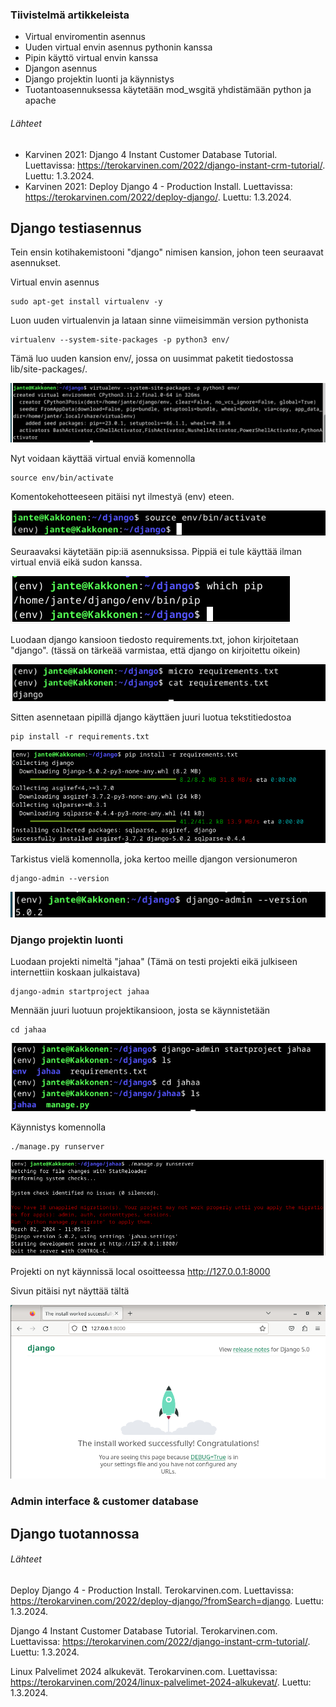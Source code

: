 ### Tiivistelmä artikkeleista

- Virtual enviromentin asennus
- Uuden virtual envin asennus pythonin kanssa
- Pipin käyttö virtual envin kanssa
- Djangon asennus
- Django projektin luonti ja käynnistys
- Tuotantoasennuksessa käytetään mod_wsgitä yhdistämään python ja apache

###### Lähteet

- Karvinen 2021: Django 4 Instant Customer Database Tutorial. Luettavissa: https://terokarvinen.com/2022/django-instant-crm-tutorial/. Luettu: 1.3.2024.
- Karvinen 2021: Deploy Django 4 - Production Install. Luettavissa: https://terokarvinen.com/2022/deploy-django/. Luettu: 1.3.2024.

## Django testiasennus

Tein ensin kotihakemistooni "django" nimisen kansion, johon teen seuraavat asennukset.

Virtual envin asennus

    sudo apt-get install virtualenv -y

Luon uuden virtualenvin ja lataan sinne viimeisimmän version pythonista

    virtualenv --system-site-packages -p python3 env/

Tämä luo uuden kansion env/, jossa on uusimmat paketit tiedostossa lib/site-packages/.

![env-00](./images/env-00.png)

Nyt voidaan käyttää virtual enviä komennolla

    source env/bin/activate

Komentokehotteeseen pitäisi nyt ilmestyä (env) eteen.

![env-01](./images/env-01.png)

Seuraavaksi käytetään pip:iä asennuksissa. Pippiä ei tule käyttää ilman virtual enviä eikä sudon kanssa.

![env-02](./images/env-02.png)

Luodaan django kansioon tiedosto requirements.txt, johon kirjoitetaan "django". (tässä on tärkeää varmistaa, että django on kirjoitettu oikein)

![env-03](./images/env-03.png)

Sitten asennetaan pipillä django käyttäen juuri luotua tekstitiedostoa

    pip install -r requirements.txt

![env-04](./images/env-04.png)

Tarkistus vielä komennolla, joka kertoo meille djangon versionumeron

    django-admin --version

![env-05](./images/env-05.png)

### Django projektin luonti

Luodaan projekti nimeltä "jahaa" (Tämä on testi projekti eikä julkiseen internettiin koskaan julkaistava)

    django-admin startproject jahaa

Mennään juuri luotuun projektikansioon, josta se käynnistetään

    cd jahaa

![env-06](./images/env-06.png)

Käynnistys komennolla

    ./manage.py runserver

![env-07](./images/env-07.png)

Projekti on nyt käynnissä local osoitteessa http://127.0.0.1:8000

Sivun pitäisi nyt näyttää tältä

![env-08](./images/env-08.png)

### Admin interface & customer database








## Django tuotannossa








###### Lähteet

Deploy Django 4 - Production Install. Terokarvinen.com. Luettavissa: https://terokarvinen.com/2022/deploy-django/?fromSearch=django. Luettu: 1.3.2024.

Django 4 Instant Customer Database Tutorial. Terokarvinen.com. Luettavissa: https://terokarvinen.com/2022/django-instant-crm-tutorial/. Luettu: 1.3.2024.

Linux Palvelimet 2024 alkukevät. Terokarvinen.com. Luettavissa: https://terokarvinen.com/2024/linux-palvelimet-2024-alkukevat/. Luettu: 1.3.2024.
